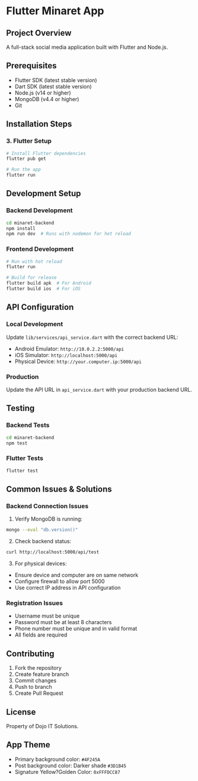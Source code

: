 # Flutter Minaret App

## Project Overview
A full-stack social media application built with Flutter and Node.js.

## Prerequisites
- Flutter SDK (latest stable version)
- Dart SDK (latest stable version)
- Node.js (v14 or higher)
- MongoDB (v4.4 or higher)
- Git

## Installation Steps



### 3. Flutter Setup
```bash
# Install Flutter dependencies
flutter pub get

# Run the app
flutter run
```

## Development Setup

### Backend Development
```bash
cd minaret-backend
npm install
npm run dev  # Runs with nodemon for hot reload
```

### Frontend Development
```bash
# Run with hot reload
flutter run

# Build for release
flutter build apk  # For Android
flutter build ios  # For iOS
```

## API Configuration

### Local Development
Update `lib/services/api_service.dart` with the correct backend URL:

- Android Emulator: `http://10.0.2.2:5000/api`
- iOS Simulator: `http://localhost:5000/api`
- Physical Device: `http://your.computer.ip:5000/api`

### Production
Update the API URL in `api_service.dart` with your production backend URL.

## Testing

### Backend Tests
```bash
cd minaret-backend
npm test
```

### Flutter Tests
```bash
flutter test
```

## Common Issues & Solutions

### Backend Connection Issues
1. Verify MongoDB is running:
```bash
mongo --eval "db.version()"
```

2. Check backend status:
```bash
curl http://localhost:5000/api/test
```

3. For physical devices:
- Ensure device and computer are on same network
- Configure firewall to allow port 5000
- Use correct IP address in API configuration

### Registration Issues
- Username must be unique
- Password must be at least 8 characters
- Phone number must be unique and in valid format
- All fields are required

## Contributing
1. Fork the repository
2. Create feature branch
3. Commit changes
4. Push to branch
5. Create Pull Request

## License
Property of Dojo IT Solutions.


## App Theme
- Primary background color: `#4F245A`
- Post background color: Darker shade `#3D1B45`
- Signature Yellow?Golden Color: `0xFFFDCC87`






